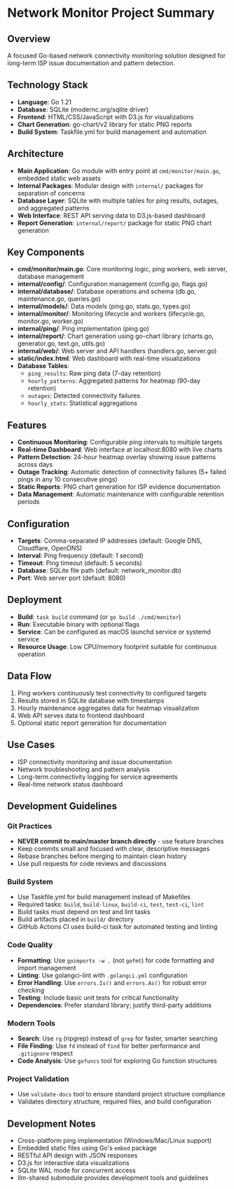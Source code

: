 # Network Monitor Project Summary

## Overview

A focused Go-based network connectivity monitoring solution designed for long-term ISP issue documentation and pattern detection.

## Technology Stack

- **Language**: Go 1.21
- **Database**: SQLite (modernc.org/sqlite driver)
- **Frontend**: HTML/CSS/JavaScript with D3.js for visualizations
- **Chart Generation**: go-chart/v2 library for static PNG reports
- **Build System**: Taskfile.yml for build management and automation

## Architecture

- **Main Application**: Go module with entry point at `cmd/monitor/main.go`, embedded static web assets
- **Internal Packages**: Modular design with `internal/` packages for separation of concerns
- **Database Layer**: SQLite with multiple tables for ping results, outages, and aggregated patterns
- **Web Interface**: REST API serving data to D3.js-based dashboard
- **Report Generation**: `internal/report/` package for static PNG chart generation

## Key Components

- **cmd/monitor/main.go**: Core monitoring logic, ping workers, web server, database management
- **internal/config/**: Configuration management (config.go, flags.go)
- **internal/database/**: Database operations and schema (db.go, maintenance.go, queries.go)
- **internal/models/**: Data models (ping.go, stats.go, types.go)
- **internal/monitor/**: Monitoring lifecycle and workers (lifecycle.go, monitor.go, worker.go)
- **internal/ping/**: Ping implementation (ping.go)
- **internal/report/**: Chart generation using go-chart library (charts.go, generator.go, text.go, utils.go)
- **internal/web/**: Web server and API handlers (handlers.go, server.go)
- **static/index.html**: Web dashboard with real-time visualizations
- **Database Tables**:
  - `ping_results`: Raw ping data (7-day retention)
  - `hourly_patterns`: Aggregated patterns for heatmap (90-day retention)
  - `outages`: Detected connectivity failures
  - `hourly_stats`: Statistical aggregations

## Features

- **Continuous Monitoring**: Configurable ping intervals to multiple targets
- **Real-time Dashboard**: Web interface at localhost:8080 with live charts
- **Pattern Detection**: 24-hour heatmap overlay showing issue patterns across days
- **Outage Tracking**: Automatic detection of connectivity failures (5+ failed pings in any 10 consecutive pings)
- **Static Reports**: PNG chart generation for ISP evidence documentation
- **Data Management**: Automatic maintenance with configurable retention periods

## Configuration

- **Targets**: Comma-separated IP addresses (default: Google DNS, Cloudflare, OpenDNS)
- **Interval**: Ping frequency (default: 1 second)
- **Timeout**: Ping timeout (default: 5 seconds)
- **Database**: SQLite file path (default: network_monitor.db)
- **Port**: Web server port (default: 8080)

## Deployment

- **Build**: `task build` command (or `go build ./cmd/monitor`)
- **Run**: Executable binary with optional flags
- **Service**: Can be configured as macOS launchd service or systemd service
- **Resource Usage**: Low CPU/memory footprint suitable for continuous operation

## Data Flow

1. Ping workers continuously test connectivity to configured targets
2. Results stored in SQLite database with timestamps
3. Hourly maintenance aggregates data for heatmap visualization
4. Web API serves data to frontend dashboard
5. Optional static report generation for documentation

## Use Cases

- ISP connectivity monitoring and issue documentation
- Network troubleshooting and pattern analysis
- Long-term connectivity logging for service agreements
- Real-time network status dashboard

## Development Guidelines

### Git Practices

- **NEVER commit to main/master branch directly** - use feature branches
- Keep commits small and focused with clear, descriptive messages
- Rebase branches before merging to maintain clean history
- Use pull requests for code reviews and discussions

### Build System

- Use Taskfile.yml for build management instead of Makefiles
- Required tasks: `build`, `build-linux`, `build-ci`, `test`, `test-ci`, `lint`
- Build tasks must depend on test and lint tasks
- Build artifacts placed in `build/` directory
- GitHub Actions CI uses build-ci task for automated testing and linting

### Code Quality

- **Formatting**: Use `goimports -w .` (not `gofmt`) for code formatting and import management
- **Linting**: Use golangci-lint with `.golangci.yml` configuration
- **Error Handling**: Use `errors.Is()` and `errors.As()` for robust error checking
- **Testing**: Include basic unit tests for critical functionality
- **Dependencies**: Prefer standard library; justify third-party additions

### Modern Tools

- **Search**: Use `rg` (ripgrep) instead of `grep` for faster, smarter searching
- **File Finding**: Use `fd` instead of `find` for better performance and `.gitignore` respect
- **Code Analysis**: Use `gofuncs` tool for exploring Go function structures

### Project Validation

- Use `validate-docs` tool to ensure standard project structure compliance
- Validates directory structure, required files, and build configuration

## Development Notes

- Cross-platform ping implementation (Windows/Mac/Linux support)
- Embedded static files using Go's `embed` package
- RESTful API design with JSON responses
- D3.js for interactive data visualizations
- SQLite WAL mode for concurrent access
- llm-shared submodule provides development tools and guidelines
